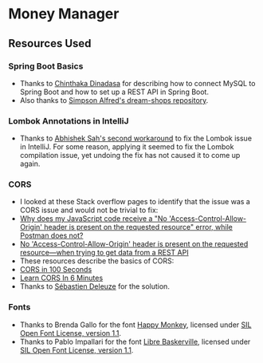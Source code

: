 # Money Manager

## Resources Used

### Spring Boot Basics

- Thanks to [Chinthaka Dinadasa](https://www.javatodev.com/spring-boot-mysql/) for describing how to connect MySQL to Spring Boot and how to set up a REST API in Spring Boot.
- Also thanks to [Simpson Alfred's dream-shops repository](https://github.com/dailycodework/dream-shops).

### Lombok Annotations in IntelliJ

- Thanks to [Abhishek Sah's second workaround](https://intellij-support.jetbrains.com/hc/en-us/community/posts/23064675521682/comments/23172277328018) to fix the Lombok issue in IntelliJ. For some reason, applying it seemed to fix the Lombok compilation issue, yet undoing the fix has not caused it to come up again.

### CORS

- I looked at these Stack overflow pages to identify that the issue was a CORS issue and would not be trivial to fix:
- [Why does my JavaScript code receive a "No 'Access-Control-Allow-Origin' header is present on the requested resource" error, while Postman does not?](https://stackoverflow.com/questions/20035101/why-does-my-javascript-code-receive-a-no-access-control-allow-origin-header-i)
- [No 'Access-Control-Allow-Origin' header is present on the requested resource—when trying to get data from a REST API](https://stackoverflow.com/questions/43871637/no-access-control-allow-origin-header-is-present-on-the-requested-resource-whe)
- These resources describe the basics of CORS:
- [CORS in 100 Seconds](https://www.youtube.com/watch?v=4KHiSt0oLJ0)
- [Learn CORS In 6 Minutes](https://www.youtube.com/watch?v=PNtFSVU-YTI)
- Thanks to [Sébastien Deleuze](https://spring.io/blog/2015/06/08/cors-support-in-spring-framework) for the solution.

### Fonts

- Thanks to Brenda Gallo for the font [Happy Monkey](https://fonts.google.com/specimen/Happy+Monkey), licensed under [SIL Open Font License, version 1.1](https://openfontlicense.org/open-font-license-official-text/).
- Thanks to Pablo Impallari for the font [Libre Baskerville](https://fonts.google.com/specimen/Libre+Baskerville), licensed under [SIL Open Font License, version 1.1](https://openfontlicense.org/open-font-license-official-text/).
